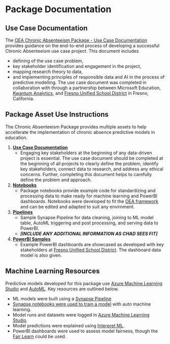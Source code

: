 # Package Documentation

## Use Case Documentation

The [OEA Chronic Absenteeism Package - Use Case Documentation](https://github.com/cstohlmann/oea-at-risk-package/blob/d52b29fa918a95c6cb084e70f54a9a6aa2cdf00e/Chronic_Absenteeism/docs/OEA%20Chronic%20Abs%20Package%20-%20Use%20Case%20Doc.pdf) provides guidance on the end-to-end process of developing a successful Chronic Absenteeism use case project. This document includes 
 - defining of the use case problem,
 - key stakeholder identification and engagement in the project,
 - mapping research theory to data,
 - and implementing principles of responsible data and AI in the process of predictive modelling. 
The use case document was completed in collaboration with through a partnership between Microsoft Education, [Kwantum Analytics](https://www.kwantumanalytics.com/), and [Fresno Unified School District](https://www.fresnounified.org/) in Fresno, California.

## Package Asset Use Instructions

The Chronic Absenteeism Package provides multiple assets to help accellerate the implementation of chronic absence predictive models in education.

1. <strong>[Use Case Documentation](https://github.com/cstohlmann/oea-at-risk-package/blob/d52b29fa918a95c6cb084e70f54a9a6aa2cdf00e/Chronic_Absenteeism/docs/OEA%20Chronic%20Abs%20Package%20-%20Use%20Case%20Doc.pdf)</strong> 
      * Engaging key stakeholders at the beginning of any data-driven project is essential. The use case document should be completed at the beginning of all projects to clearly define the problem, identify key stakeholders, connect data to research, and address any ethical concerns. Further, completing this document helps to carefully define the problem and approach.
2. <strong>[Notebooks](https://github.com/cstohlmann/oea-at-risk-package/blob/e5bb16c5e7d920c79d99a4112943e92081792817/Chronic_Absenteeism/notebooks/readme.md)</strong> 
      * Package notebooks provide example code for standardizing and processing data to make ready for machine learning and PowerBI dashboards. Notebooks were developed to fit the [OEA framework](https://github.com/microsoft/OpenEduAnalytics/blob/07aa28a00b36a1822b69a11b1ac04f0748d1b675/framework/notebook/OEA_py.ipynb) and can be edited and adapted to suit any envirnment. 
3. <strong>[Pipelines](https://github.com/cstohlmann/oea-at-risk-package/blob/04bc44c2e09e07bc617f91eb403c372ae3aab70d/Chronic_Absenteeism/pipelines/readme.md)</strong> 
      * Sample Synapse Pipeline for data cleaning, joining to ML model table, AutoML triggering and post processing, and serving data to PowerBI.
      * <strong><em>[INCLUDE ANY ADDITIONAL INFORMATION AS CHAD SEES FIT]</strong></em>
4. <strong>[PowerBI Samples](https://github.com/cstohlmann/oea-at-risk-package/blob/729fa57a0c3a9eeeb0908b1c59b41c76370bde9d/Chronic_Absenteeism/powerbi/readme.md)</strong> 
      * Example PowerBI dashboards are showcased as developed with key stakeholders at [Fresno Unified School District](https://www.fresnounified.org/). The dashboard data model is also given.

## Machine Learning Resources

Predictive models developed for this package use [Azure Machine Learning Studio](https://docs.microsoft.com/en-us/azure/machine-learning/overview-what-is-machine-learning-studio) and [AutoML](https://www.automl.org/automl/). Key resources are outlined below.
 - ML models were built using a [Synapse Pipeline](https://docs.microsoft.com/en-us/azure/data-factory/concepts-pipelines-activities?toc=%2Fazure%2Fsynapse-analytics%2Ftoc.json&tabs=data-factory)
 - [Synapse notebooks were used to train a model](https://docs.microsoft.com/en-us/azure/synapse-analytics/spark/apache-spark-azure-machine-learning-tutorial) with auto machine learning. 
 - Model runs and datasets were logged in [Azure Machine Learning Studio](https://docs.microsoft.com/en-us/azure/machine-learning/overview-what-is-machine-learning-studio).
 - Model predictions were explained using [Interpret ML](https://interpret.ml/).
 - PowerBI dashboards were used to assess model fairness, though the [Fair Learn](https://fairlearn.org/) could be used.
